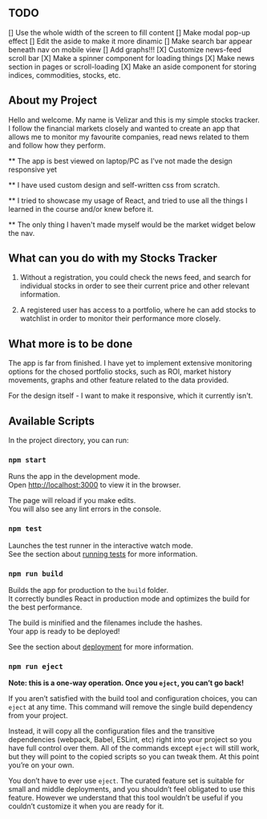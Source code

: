 ## TODO
[] Use the whole width of the screen to fill content
[] Make modal pop-up effect
[] Edit the aside to make it more dinamic
[] Make search bar appear beneath nav on mobile view
[] Add graphs!!!
[X] Customize news-feed scroll bar 
[X] Make a spinner component for loading things
[X] Make news section in pages or scroll-loading
[X] Make an aside component for storing indices, commodities, stocks, etc.

## About my Project

Hello and welcome. My name is Velizar and this is my simple stocks tracker. I follow the financial markets closely and wanted to create an app that allows me to monitor my favourite companies, read news related to them and follow how they perform.

\*\* The app is best viewed on laptop/PC as I've not made the design responsive yet

\*\* I have used custom design and self-written css from scratch.

\*\* I tried to showcase my usage of React, and tried to use all the things I learned in the course and/or knew before it.

\*\* The only thing I haven't made myself would be the market widget below the nav.

## What can you do with my Stocks Tracker

1. Without a registration, you could check the news feed, and search for individual stocks in order to see their current price and other relevant information.

2. A registered user has access to a portfolio, where he can add stocks to watchlist in order to monitor their performance more closely.

## What more is to be done

The app is far from finished. I have yet to implement extensive monitoring options for the chosed portfolio stocks, such as ROI, market history movements, graphs and other feature related to the data provided.

For the design itself - I want to make it responsive, which it currently isn't.

## Available Scripts

In the project directory, you can run:

### `npm start`

Runs the app in the development mode.<br />
Open [http://localhost:3000](http://localhost:3000) to view it in the browser.

The page will reload if you make edits.<br />
You will also see any lint errors in the console.

### `npm test`

Launches the test runner in the interactive watch mode.<br />
See the section about [running tests](https://facebook.github.io/create-react-app/docs/running-tests) for more information.

### `npm run build`

Builds the app for production to the `build` folder.<br />
It correctly bundles React in production mode and optimizes the build for the best performance.

The build is minified and the filenames include the hashes.<br />
Your app is ready to be deployed!

See the section about [deployment](https://facebook.github.io/create-react-app/docs/deployment) for more information.

### `npm run eject`

**Note: this is a one-way operation. Once you `eject`, you can’t go back!**

If you aren’t satisfied with the build tool and configuration choices, you can `eject` at any time. This command will remove the single build dependency from your project.

Instead, it will copy all the configuration files and the transitive dependencies (webpack, Babel, ESLint, etc) right into your project so you have full control over them. All of the commands except `eject` will still work, but they will point to the copied scripts so you can tweak them. At this point you’re on your own.

You don’t have to ever use `eject`. The curated feature set is suitable for small and middle deployments, and you shouldn’t feel obligated to use this feature. However we understand that this tool wouldn’t be useful if you couldn’t customize it when you are ready for it.
